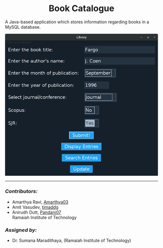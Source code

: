 # <center>Book Catalogue</center>



A Java-based application which stores information regarding books in a MySQL database. 
<br>

![alt-text](HomePage.png)

***
### _Contributors:_
* Amarthya Ravi, [Amarthya03](https://github.com/Amarthya03)
* Amit Vasudev, [timaddg](https://github.com/timaddg)
* Anirudh Dutt, [Pandani07](https://github.com/Pandani07)  <br>
Ramaiah Institute of Technology


### _Assigned by:_
* Dr. Sumana Maradithaya, (Ramaiah Institute of Technology)

